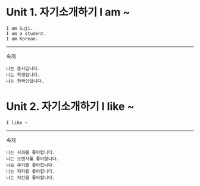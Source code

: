 # Unit 1. 자기소개하기 I am ~

    I am Suji.
    I am a student.
    I am Korean.

---
숙제

    나는 준서입니다.
    나는 학생입니다.
    나는 한국인입니다.

# Unit 2. 자기소개하기 I like ~

    I like ~
---
숙제

    나는 사과를 좋아합니다.
    나는 오랜지를 좋아합니다.
    나는 쿠키를 좋아합니다.
    나는 피자를 좋아합니다.
    나는 치킨을 좋아합니다.
